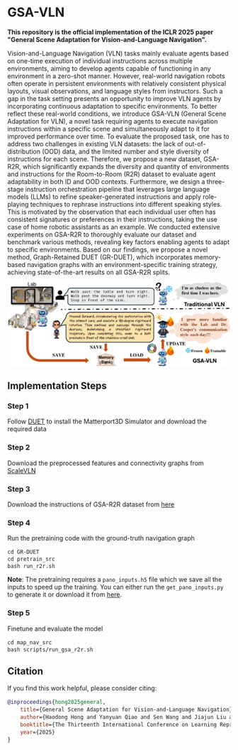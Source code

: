 # GSA-VLN
**This repository is the official implementation of the ICLR 2025 paper "General Scene Adaptation for Vision-and-Language Navigation".**

Vision-and-Language Navigation (VLN) tasks mainly evaluate agents based on one-time execution of individual instructions across multiple environments, aiming to develop agents capable of functioning in any environment in a zero-shot manner. However, real-world navigation robots often operate in persistent environments with relatively consistent physical layouts, visual observations, and language styles from instructors. Such a gap in the task setting presents an opportunity to improve VLN agents by incorporating continuous adaptation to specific environments. To better reflect these real-world conditions, we introduce GSA-VLN (General Scene Adaptation for VLN), a novel task requiring agents to execute navigation instructions within a specific scene and simultaneously adapt to it for improved performance over time.  To evaluate the proposed task, one has to address two challenges in existing VLN datasets: the lack of out-of-distribution (OOD) data, and the limited number and style diversity of instructions for each scene. Therefore, we propose a new dataset, GSA-R2R, which significantly expands the diversity and quantity of environments and instructions for the Room-to-Room (R2R) dataset to evaluate agent adaptability in both ID and OOD contexts. Furthermore, we design a three-stage instruction orchestration pipeline that leverages large language models (LLMs) to refine speaker-generated instructions and apply role-playing techniques to rephrase instructions into different speaking styles. This is motivated by the observation that each individual user often has consistent signatures or preferences in their instructions,  taking the use case of home robotic assistants as an example. We conducted extensive experiments on GSA-R2R to thoroughly evaluate our dataset and benchmark various methods, revealing key factors enabling agents to adapt to specific environments.  Based on our findings, we propose a novel method, Graph-Retained DUET (GR-DUET), which incorporates memory-based navigation graphs with an environment-specific training strategy, achieving state-of-the-art results on all GSA-R2R splits. 



![model_arch](figures/teaser.png)

## Implementation Steps

### Step 1
Follow [DUET](https://github.com/cshizhe/VLN-DUET/tree/main) to install the Matterport3D Simulator and download the required data

### Step 2
Download the preprocessed features and connectivity graphs from [ScaleVLN](https://github.com/wz0919/ScaleVLN)

### Step 3
Download the instructions of GSA-R2R dataset from [here](https://drive.google.com/file/d/12PoK6zO5HflCLen6SBSLQUpU9gEhZ602/view?usp=sharing)

### Step 4
Run the pretraining code with the ground-truth navigation graph

```
cd GR-DUET
cd pretrain_src
bash run_r2r.sh
```

**Note**: The pretraining requires a `pano_inputs.h5` file which we save all the inputs to speed up the training. You can either run the `get_pano_inputs.py` to generate it or download it from [here](https://drive.google.com/file/d/1Za6E7-Pl3P-uPAVThmdoQQpbszqVQ_A1/view?usp=sharing).

### Step 5

Finetune and evaluate the model

```
cd map_nav_src
bash scripts/run_gsa_r2r.sh
```

## Citation

If you find this work helpful, please consider citing:

```bibtex
@inproceedings{hong2025general,
	title={General Scene Adaptation for Vision-and-Language Navigation},
	author={Haodong Hong and Yanyuan Qiao and Sen Wang and Jiajun Liu and Qi Wu},
	booktitle={The Thirteenth International Conference on Learning Representations},
	year={2025}
}
```


